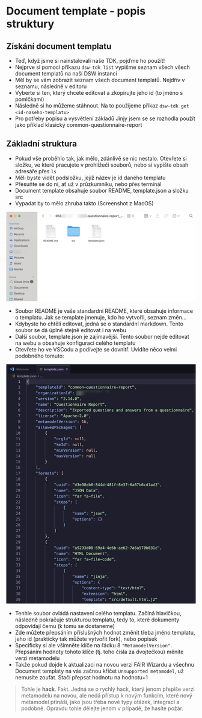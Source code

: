# Document template - popis struktury

## Získání document templatu
- Teď, když jsme si nainstalovali naše TDK, pojďme ho použít! 
- Nejprve si pomocí příkazu `dsw-tdk list` vypišme seznam všech všech document templatů na naší DSW instanci
- Měl by se vám zobrazit seznam všech document templatů. Nejdřív v seznamu, následně v editoru
- Vyberte si ten, který chcete editovat a zkopírujte jeho id (to jméno s pomlčkami)
- Následně si ho můžeme stáhnout. Na to použijeme příkaz `dsw-tdk get <id-naseho-templatu>`
- Pro potřeby popisu a vysvětlení základů Jinjy jsem se se rozhodla použít jako příklad klasický common-questionnaire-report

## Základní struktura
- Pokud vše proběhlo tak, jak mělo, zdánlivě se nic nestalo. Otevřete si složku, ve které pracujete v prohlížeči souborů, nebo si vypište obsah adresáře přes `ls`
- Měli byste vidět podsložku, jejíž název je id daného templatu
- Přesuňte se do ní, ať už v průzkumníku, nebo přes terminál
- Document template obsahuje soubor README, template.json a složku src
- Vypadat by to mělo zhruba takto (Screenshot z MacOS)

 ![dsw_questionnaire_struktura](../img/dsw_questionnaire_struktura.png)
 
- Soubor README je vaše standardní README, které obsahuje informace o templatu. Jak se template jmenuje, kdo ho vytvořil, seznam změn...
- Kdybyste ho chtěli editovat, jedná se o standardní markdown. Tento soubor se dá úplně stejně editovat i na webu
- Další soubor, template.json je zajímavější. Tento soubor nejde editovat na webu a obsahuje konfiguraci celého templatu
- Otevřete ho ve VSCodu a podívejte se dovnitř. Uvidíte něco velmi podobného tomuto:

 ![template_json](../img/template-json-view.png)
 
- Tenhle soubor ovládá nastavení celého templatu. Začíná hlavičkou, následně pokračuje strukturou templatu, tedy to, které dokumenty odpovídají čemu (k tomu se dostaneme)
- Zde můžete přepsáním příslušných hodnot změnit třeba jméno templatu, jeho id (prakticky tak můžete vytvořit fork), nebo popisek
- Specificky si ale všimněte klíče na řádku 8 `"MetamodelVersion"`. Přepsáním hodnoty tohoto klíče (tj. toho čísla za dvojtečkou) měníte verzi metamodelu
- Takže pokud dojde k aktualizaci na novou verzi FAIR Wizardu a všechnu Document templaty na vás začnou křičet `Unsupported metamodel`, už nemusíte zoufat. Stačí přepsat hodnotu na hodnotu+1
> Tohle je **hack**. Fakt. Jedná se o rychlý hack, který jenom přepíše verzi metamodelu na novou, ale nedá přístup k novým funkcím, které nový metamodel přináší, jako jsou třeba nové typy otázek, integrací a podobně. 
> Opravdu tohle dělejte jenom v případě, že hasíte požár.